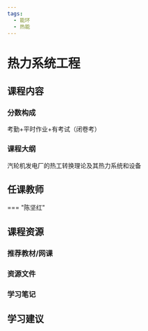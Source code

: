 ```yaml
---
tags:
  - 能环
  - 热能
---
```


# 热力系统工程

## 课程内容

### 分数构成

考勤+平时作业+有考试（闭卷考）

### 课程大纲

汽轮机发电厂的热工转换理论及其热力系统和设备

## 任课教师

=== "陈坚红"

## 课程资源

### 推荐教材/网课

### 资源文件

### 学习笔记

## 学习建议









